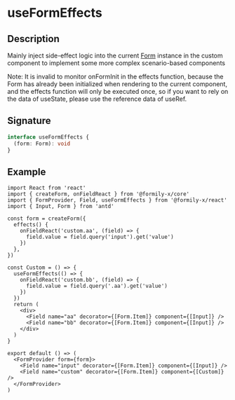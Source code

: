 # useFormEffects

## Description

Mainly inject side-effect logic into the current [Form](https://core.formilyjs.org/api/models/form) instance in the custom component to implement some more complex scenario-based components

<Alert>
Note: It is invalid to monitor onFormInit in the effects function, because the Form has already been initialized when rendering to the current component, and the effects function will only be executed once, so if you want to rely on the data of useState, please use the reference data of useRef.
</Alert>

## Signature

```ts
interface useFormEffects {
  (form: Form): void
}
```

## Example

```tsx
import React from 'react'
import { createForm, onFieldReact } from '@formily-x/core'
import { FormProvider, Field, useFormEffects } from '@formily-x/react'
import { Input, Form } from 'antd'

const form = createForm({
  effects() {
    onFieldReact('custom.aa', (field) => {
      field.value = field.query('input').get('value')
    })
  },
})

const Custom = () => {
  useFormEffects(() => {
    onFieldReact('custom.bb', (field) => {
      field.value = field.query('.aa').get('value')
    })
  })
  return (
    <div>
      <Field name="aa" decorator={[Form.Item]} component={[Input]} />
      <Field name="bb" decorator={[Form.Item]} component={[Input]} />
    </div>
  )
}

export default () => (
  <FormProvider form={form}>
    <Field name="input" decorator={[Form.Item]} component={[Input]} />
    <Field name="custom" decorator={[Form.Item]} component={[Custom]} />
  </FormProvider>
)
```
